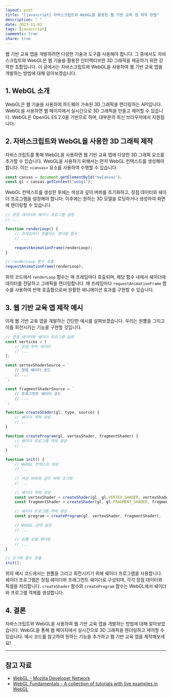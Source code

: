 ```yaml
---
layout: post
title: "[javascript] 자바스크립트와 WebGL을 활용한 웹 기반 교육 앱 제작 방법"
description: " "
date: 2023-11-01
tags: [javascript]
comments: true
share: true
---
```


웹 기반 교육 앱을 개발하려면 다양한 기술과 도구를 사용해야 합니다. 그 중에서도 자바스크립트와 WebGL은 웹 기술을 활용한 인터랙티브한 3D 그래픽을 제공하기 위한 강력한 조합입니다. 이 글에서는 자바스크립트와 WebGL을 사용하여 웹 기반 교육 앱을 개발하는 방법에 대해 알아보겠습니다.

## 1. WebGL 소개

WebGL은 웹 기술을 사용하여 하드웨어 가속된 3D 그래픽을 렌더링하는 API입니다. WebGL을 사용하면 웹 페이지에서 실시간으로 3D 그래픽을 만들고 제어할 수 있습니다. WebGL은 OpenGL ES 2.0을 기반으로 하며, 대부분의 최신 브라우저에서 지원됩니다. 

## 2. 자바스크립트와 WebGL을 사용한 3D 그래픽 제작

자바스크립트를 통해 WebGL을 사용하면 웹 기반 교육 앱에 다양한 3D 그래픽 요소를 추가할 수 있습니다. WebGL을 사용하기 위해서는 먼저 WebGL 컨텍스트를 생성해야 합니다. 이는 `<canvas>` 요소를 사용하여 수행할 수 있습니다.

```javascript
const canvas = document.getElementById("myCanvas");
const gl = canvas.getContext("webgl");
```

WebGL 컨텍스트를 생성한 후에는 색상과 깊이 버퍼를 초기화하고, 정점 데이터와 쉐이더 프로그램을 설정해야 합니다. 이후에는 원하는 3D 모델을 로딩하거나 생성하여 화면에 렌더링할 수 있습니다.

```javascript
// 정점 데이터와 쉐이더 프로그램 설정
// ...

function renderLoop() {
    // 프레임마다 호출되는 렌더링 함수
    // ...

    requestAnimationFrame(renderLoop);
}

// renderLoop 함수 호출
requestAnimationFrame(renderLoop);
```

위의 코드에서 `renderLoop` 함수는 매 프레임마다 호출되며, 해당 함수 내에서 쉐이더에 데이터를 전달하고 그래픽을 렌더링합니다. 매 프레임마다 `requestAnimationFrame` 함수를 사용하여 반복 호출함으로써 원활한 애니메이션 효과를 구현할 수 있습니다.

## 3. 웹 기반 교육 앱 제작 예시

이제 웹 기반 교육 앱을 개발하는 간단한 예시를 살펴보겠습니다. 우리는 원뿔을 그리고 이를 회전시키는 기능을 구현할 것입니다.

```javascript
// 정점 데이터와 쉐이더 프로그램 설정
const vertices = [
    // 정점 위치 데이터
    // ...
];

const vertexShaderSource = `
    // 정점 쉐이더 코드
    // ...
`;

const fragmentShaderSource = `
    // 프래그먼트 쉐이더 코드
    // ...
`;

function createShader(gl, type, source) {
    // 쉐이더 객체 생성
    // ...
}

function createProgram(gl, vertexShader, fragmentShader) {
    // 쉐이더 프로그램 객체 생성
    // ...
}

function init() {
    // WebGL 컨텍스트 생성
    // ...

    // 색상 버퍼와 깊이 버퍼 초기화
    // ...

    // 쉐이더 객체 생성
    const vertexShader = createShader(gl, gl.VERTEX_SHADER, vertexShaderSource);
    const fragmentShader = createShader(gl, gl.FRAGMENT_SHADER, fragmentShaderSource);

    // 쉐이더 프로그램 객체 생성
    const program = createProgram(gl, vertexShader, fragmentShader);

    // WebGL 상태 설정
    // ...

    // 원뿔 모델 렌더링
    // ...
}

// 초기화 함수 호출
init();
```

위의 예시 코드에서는 원뿔을 그리고 회전시키기 위해 쉐이더 프로그램을 사용합니다. 쉐이더 프로그램은 정점 쉐이더와 프래그먼트 쉐이더로 구성되며, 각각 정점 데이터와 픽셀을 처리합니다. `createShader` 함수와 `createProgram` 함수는 WebGL에서 쉐이더와 프로그램 객체를 생성합니다.

## 4. 결론

자바스크립트와 WebGL을 사용하여 웹 기반 교육 앱을 개발하는 방법에 대해 알아보았습니다. WebGL을 통해 웹 페이지에서 실시간으로 3D 그래픽을 렌더링하고 제어할 수 있습니다. 예시 코드를 참고하여 원하는 기능을 추가하고 웹 기반 교육 앱을 제작해보세요!

---

## 참고 자료

- [WebGL - Mozilla Developer Network](https://developer.mozilla.org/ko/docs/Web/API/WebGL_API)
- [WebGL Fundamentals - A collection of tutorials with live examples in WebGL](https://webglfundamentals.org/)